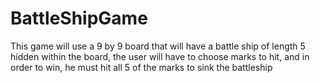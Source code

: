# BattleShipGame
This game will use a 9 by 9 board that will have a battle ship of length 5 hidden within the board, the user will have to choose marks to hit, and in order to win, he must hit all 5 of the marks to sink the battleship
